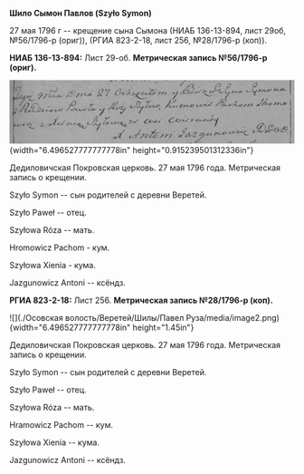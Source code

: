 **Шило Сымон Павлов (Szyło Symon)**

27 мая 1796 г -- крещение сына Сымона (НИАБ 136-13-894, лист 29об,
№56/1796-р (ориг)), (РГИА 823-2-18, лист 256, №28/1796-р (коп)).

**НИАБ 136-13-894:** Лист 29-об. **Метрическая запись №56/1796-р
(ориг).**

![](./media/9b613b6accc733a5f054750ef0d03a6e39ca2dcd.png){width="6.496527777777778in"
height="0.915239501312336in"}

Дедиловичская Покровская церковь. 27 мая 1796 года. Метрическая запись о
крещении.

Szyło Symon -- сын родителей с деревни Веретей.

Szyło Paweł -- отец.

Szyłowa Róza -- мать.

Hromowicz Pachom - кум.

Szyłowa Xienia - кума.

Jazgunowicz Antoni -- ксёндз.

**РГИА 823-2-18:** Лист 256. **Метрическая запись №28/1796-р (коп).**

![](./Осовская волость/Веретей/Шилы/Павел Руза/media/image2.png){width="6.496527777777778in"
height="1.45in"}

Дедиловичская Покровская церковь. 27 мая 1796 года. Метрическая запись о
крещении.

Szyło Symon -- сын родителей с деревни Веретей.

Szyło Paweł -- отец.

Szyłowa Róza -- мать.

Hramowicz Pachom -- кум.

Szyłowa Xienia -- кума.

Jazgunowicz Antoni -- ксёндз.
